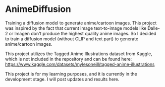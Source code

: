 # AnimeDiffusion
Training a diffusion model to generate anime/cartoon images.
This project was inspired by the fact that current image text-to-image models like Dalle-2 or Imagen don't produce the highest quality anime images. So I decided to train a diffusion model (without CLIP and text part) to generate anime/cartoon images. 

This project utilizes the Tagged Anime Illustrations dataset from Kaggle, which is not included in the repository and can be found here:
https://www.kaggle.com/datasets/mylesoneill/tagged-anime-illustrations

This project is for my learning purposes, and it is currently in the development stage. I will post updates and results here. 
